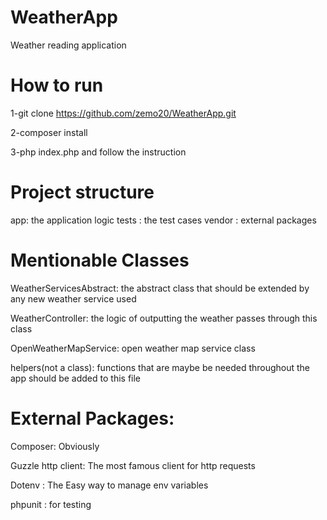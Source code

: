 # WeatherApp
Weather reading application

# How to run
1-git clone https://github.com/zemo20/WeatherApp.git


2-composer install


3-php index.php and follow the instruction

# Project structure
app: the application logic
tests : the test cases
vendor : external packages

# Mentionable Classes
WeatherServicesAbstract: the abstract class that should be extended by any new weather service used

WeatherController: the logic of outputting the weather passes through this class

OpenWeatherMapService: open weather map service class

helpers(not a class): functions that are maybe be needed throughout the app should be added to this file

# External Packages:
Composer: Obviously

Guzzle http client: The most famous client for http requests

Dotenv : The Easy way to manage env variables

phpunit : for testing
